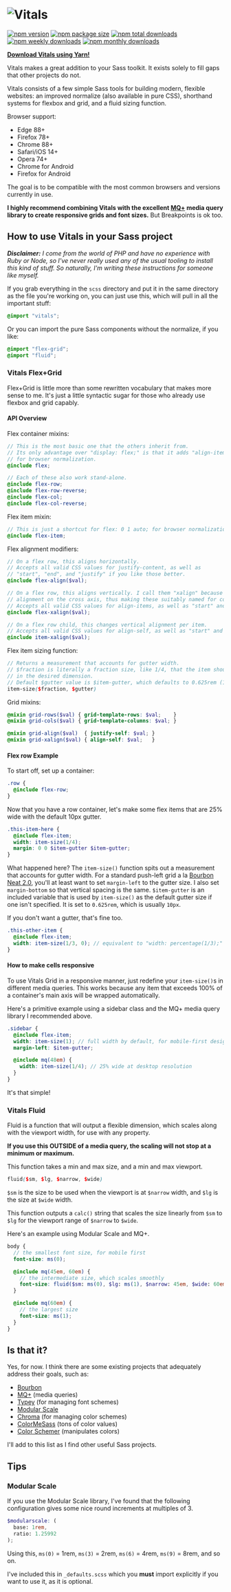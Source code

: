 # ![Vitals](https://raw.githubusercontent.com/garrettw/vitals/master/vitals-logo-b.png)

[![npm version](https://img.shields.io/npm/v/vitals-scss.svg?style=flat-square)](https://www.npmjs.com/package/vitals-scss)
[![npm package size](https://img.shields.io/bundlephobia/min/vitals-scss.svg?style=flat-square)](https://www.npmjs.com/package/vitals-scss)
[![npm total downloads](https://img.shields.io/npm/dt/vitals-scss.svg?style=flat-square)](https://www.npmjs.com/package/vitals-scss)
[![npm weekly downloads](https://img.shields.io/npm/dw/vitals-scss.svg?style=flat-square)](https://www.npmjs.com/package/vitals-scss)
[![npm monthly downloads](https://img.shields.io/npm/dm/vitals-scss.svg?style=flat-square)](https://www.npmjs.com/package/vitals-scss)

**[Download Vitals using Yarn!](https://yarnpkg.com/en/package/vitals-scss)**

Vitals makes a great addition to your Sass toolkit. It exists solely to fill gaps that other projects do not.

Vitals consists of a few simple Sass tools for building modern, flexible websites:
an improved normalize (also available in pure CSS), shorthand systems for flexbox and grid,
and a fluid sizing function.

Browser support:
- Edge 88+
- Firefox 78+
- Chrome 88+
- Safari/iOS 14+
- Opera 74+
- Chrome for Android
- Firefox for Android

The goal is to be compatible with the most common browsers and versions currently
in use.

**I highly recommend combining Vitals with the excellent [MQ+](https://github.com/mcaskill/sass-mq)
media query library to create responsive grids and font sizes.** But Breakpoints is ok too.

## How to use Vitals in your Sass project

_**Disclaimer:** I come from the world of PHP and have no experience with Ruby or Node,
so I've never really used any of the usual tooling to install this kind of stuff.
So naturally, I'm writing these instructions for someone like myself._

If you grab everything in the `scss` directory and put it in the same directory
as the file you're working on, you can just use this, which will pull in all the
important stuff:
```scss
@import "vitals";
```

Or you can import the pure Sass components without the normalize, if you like:
```scss
@import "flex-grid";
@import "fluid";
```

### Vitals Flex+Grid

Flex+Grid is little more than some rewritten vocabulary that makes more sense to me.
It's just a little syntactic sugar for those who already use flexbox and grid capably.

#### API Overview

Flex container mixins:
```scss
// This is the most basic one that the others inherit from.
// Its only advantage over "display: flex;" is that it adds "align-items: stretch"
// for browser normalization.
@include flex;

// Each of these also work stand-alone.
@include flex-row;
@include flex-row-reverse;
@include flex-col;
@include flex-col-reverse;
```

Flex item mixin:
```scss
// This is just a shortcut for flex: 0 1 auto; for browser normalization purposes.
@include flex-item;
```

Flex alignment modifiers:
```scss
// On a flex row, this aligns horizontally.
// Accepts all valid CSS values for justify-content, as well as
// "start", "end", and "justify" if you like those better.
@include flex-align($val);

// On a flex row, this aligns vertically. I call them "xalign" because "x" indicates
// alignment on the cross axis, thus making these suitably named for columns as well.
// Accepts all valid CSS values for align-items, as well as "start" and "end".
@include flex-xalign($val);

// On a flex row child, this changes vertical alignment per item.
// Accepts all valid CSS values for align-self, as well as "start" and "end".
@include item-xalign($val);
```

Flex item sizing function:
```scss
// Returns a measurement that accounts for gutter width.
// $fraction is literally a fraction size, like 1/4, that the item should occupy
// in the desired dimension.
// Default $gutter value is $item-gutter, which defaults to 0.625rem (10px).
item-size($fraction, $gutter)
```

Grid mixins:
```scss
@mixin grid-rows($val) { grid-template-rows: $val;    }
@mixin grid-cols($val) { grid-template-columns: $val; }

@mixin grid-align($val)  { justify-self: $val; }
@mixin grid-xalign($val) { align-self: $val;   }
```

#### Flex row Example
To start off, set up a container:
```scss
.row {
  @include flex-row;
}
```

Now that you have a row container, let's make some flex items that are 25% wide
with the default 10px gutter.
```scss
.this-item-here {
  @include flex-item;
  width: item-size(1/4);
  margin: 0 0 $item-gutter $item-gutter;
}
```
What happened here?
The `item-size()` function spits out a measurement that accounts for gutter width.
For a standard push-left grid a la [Bourbon Neat 2.0](http://neat.bourbon.io/), you'll
at least want to set `margin-left` to the gutter size. I also set `margin-bottom`
so that vertical spacing is the same. `$item-gutter` is an included variable that
is used by `item-size()` as the default gutter size if one isn't specified. It is
set to `0.625rem`, which is usually `10px`.

If you don't want a gutter, that's fine too.
```scss
.this-other-item {
  @include flex-item;
  width: item-size(1/3, 0); // equivalent to "width: percentage(1/3);"
}
```

#### How to make cells responsive

To use Vitals Grid in a responsive manner, just redefine your `item-size()`s
in different media queries. This works because any item that exceeds 100% of a
container's main axis will be wrapped automatically.

Here's a primitive example using a sidebar class and the MQ+ media query library
I recommended above.
```scss
.sidebar {
  @include flex-item;
  width: item-size(1); // full width by default, for mobile-first design
  margin-left: $item-gutter;

  @include mq(48em) {
    width: item-size(1/4); // 25% wide at desktop resolution
  }
}
```

It's that simple!

### Vitals Fluid

Fluid is a function that will output a flexible dimension, which scales along
with the viewport width, for use with any property.

**If you use this OUTSIDE of a media query, the scaling will not stop at a
minimum or maximum.**

This function takes a min and max size, and a min and max viewport.
```scss
fluid($sm, $lg, $narrow, $wide)
```
`$sm` is the size to be used when the viewport is at `$narrow` width, and `$lg`
is the size at `$wide` width.

This function outputs a `calc()` string that scales the size linearly from `$sm`
to `$lg` for the viewport range of `$narrow` to `$wide`.

Here's an example using Modular Scale and MQ+.
```scss
body {
  // the smallest font size, for mobile first
  font-size: ms(0);

  @include mq(45em, 60em) {
    // the intermediate size, which scales smoothly
    font-size: fluid($sm: ms(0), $lg: ms(1), $narrow: 45em, $wide: 60em);
  }

  @include mq(60em) {
    // the largest size
    font-size: ms(1);
  }
}
```

## Is that it?

Yes, for now. I think there are some existing projects that adequately address
their goals, such as:
- [Bourbon](http://bourbon.io/)
- [MQ+](https://github.com/mcaskill/sass-mq) (media queries)
- [Typey](https://github.com/jptaranto/typey) (for managing font schemes)
- [Modular Scale](https://github.com/modularscale/modularscale-sass)
- [Chroma](https://github.com/JohnAlbin/chroma) (for managing color schemes)
- [ColorMeSass](https://github.com/RichardBray/color-me-sass) (tons of color values)
- [Color Schemer](https://github.com/at-import/color-schemer) (manipulates colors)

I'll add to this list as I find other useful Sass projects.

## Tips
### Modular Scale
If you use the Modular Scale library, I've found that the following configuration
gives some nice round increments at multiples of 3.
```scss
$modularscale: (
  base: 1rem,
  ratio: 1.25992
);
```
Using this, `ms(0)` = 1rem, `ms(3)` = 2rem, `ms(6)` = 4rem, `ms(9)` = 8rem, and so on.

I've included this in `_defaults.scss` which you **must** import explicitly if
you want to use it, as it is optional.
